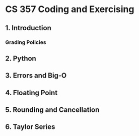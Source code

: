 # CS 357 Coding and Exercising

## 1. Introduction

### Grading Policies



## 2. Python

## 3. Errors and Big-O

## 4. Floating Point

## 5. Rounding and Cancellation

## 6. Taylor Series

